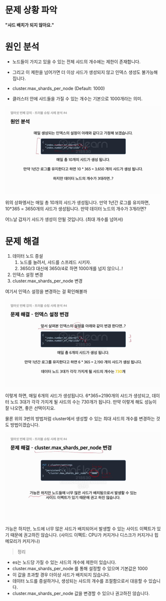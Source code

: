 # 문제 상황 파악

**"샤드 배치가 되지 않아요."**

# 원인 분석

- 노드들이 가지고 있을 수 있는 전체 샤드의 개수에는 제한이 존재합니다.
- 그리고 이 제한을 넘어가면 더 이상 샤드가 생성되지 않고 인덱스 생성도 불가능해집니다.

- cluster.max_shards_per_node (Default: 1000)
- 클러스터 안에 샤드들을 가질 수 있는 개수는 기본으로 1000개라는 의미.


![](/images/2024-06-02-16-58-45.png)

위의 상화엥서는 매일 총 10개의 샤드가 생성됩니다.
만약 1년간 로그를 유지하면, 10*365 = 3650개의 샤드가 생성됩니다. 만약 데이터 노드의 개수가 3개라면?

어느날 갑자기 샤드가 생성이 안될 것입니다. (최대 개수를 넘어서)

# 문제 해결

1. 데이터 노드 증설
   1. 노드를 늘려서, 샤드를 스프레드 시키자.
   2. 3650/3 대신에 3650/4로 하면 1000개를 넘지 않으니..!
2. 인덱스 설정 변경
3. cluster.max_shards_per_node 변경

여기서 인덱스 설정을 변경하는 걸 확인해볼까

![](/images/2024-06-02-17-00-52.png)


이렇게 하면, 매일 6개의 샤드가 생성됩니다.  6*365=2190개의 샤드가 생성되고, 데이터 노드 3대가 각각 가지게 될 샤드의 수는 730개가 됩니다. 만약 이렇게 해도 성능이 잘 나오면, 좋은 선택이지요.

물론 위의 3번의 방법처럼 cluster에서 생성할 수 있는 최대 샤드의 개수를 변경하는 것도 방법이겠습니다.

![](/images/2024-06-02-17-02-27.png)

가능은 하지만, 노드에 너무 많은 샤드가 배치되어서 발생할 수 있는 사이드 이펙트가 있기 때문에 권고하진 않습니다.
(사이드 이펙트: CPU가 커지거나 디스크가 커지거나 힙메모리가 커지거나)


> 정리

- es는 노드당 가질 수 있는 샤드의 개수에 제한이 있습니다.
- cluster.max_shards_per_node 를 통해 설정할 수 있으며 기본값은 1000
- 이 값을 초과할 경우 더이상 샤드가 배치되지 읺습니다.
- 데이터 노드를 증설하거나, 생성되는 샤드의 개수를 조절함으로서 대응할 수 있습니다.
- cluster.max_shards_per_node 값을 변경할 수 있으나 권고하진 않습니다.